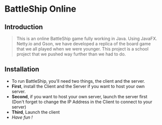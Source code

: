 # BattleShip Online

## Introduction

> This is an online BattleShip game fully working in Java. Using JavaFX. Netty.io and Gson, we have developed a replica of the board game that we all played when we were younger. This project is a school project that we pushed way further than we had to do.

## Installation

> 
- To run BattleShip, you'll need two things, the client and the server.
- **First**, install the Client and the Server if you want to host your own server.
- **Second**, if you want to host your own server, launch the server first (Don't forget to change the IP Address in the Client to connect to your server)
- **Third**, Launch the client
- *Have fun !*
